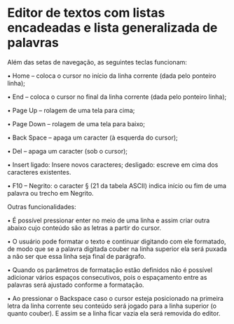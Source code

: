 # Editor de textos com listas encadeadas e lista generalizada de palavras

Além das setas de navegação, as seguintes teclas funcionam:

• Home – coloca o cursor no início da linha corrente (dada pelo ponteiro
  linha);
  
• End – coloca o cursor no final da linha corrente (dada pelo ponteiro
  linha);
  
• Page Up – rolagem de uma tela para cima;

• Page Down – rolagem de uma tela para baixo;

• Back Space – apaga um caracter (à esquerda do cursor);

• Del – apaga um caracter (sob o cursor);

• Insert
  ligado: Insere novos caracteres; 
  desligado: escreve em cima dos caracteres existentes.
  
• F10 – Negrito: o caracter § (21 da tabela ASCII) indica início ou fim
  de uma palavra ou trecho em Negrito.

Outras funcionalidades:

• É possível pressionar enter no meio de uma linha e assim criar outra abaixo cujo conteúdo são as letras a partir do cursor.

• O usuário pode formatar o texto e continuar digitando com ele formatado, de modo que se a palavra digitada couber na linha superior ela será puxada a não ser que essa linha seja   final de parágrafo.

• Quando os parâmetros de formatação estão definidos não é possível adicionar vários espaços consecutivos, pois o espaçamento entre as palavras será ajustado conforme a  formatação. 

• Ao pressionar o Backspace caso o cursor esteja posicionado na primeira letra da linha corrente seu conteúdo será jogado para a linha superior (o quanto couber). E assim se a linha ficar vazia ela será removida do editor.
